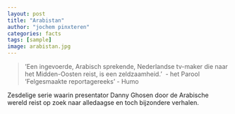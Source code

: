 ```yaml
---
layout: post
title: "Arabistan"
author: "jochem pinxteren"
categories: facts
tags: [sample]
image: arabistan.jpg
---
```


> ’Een ingevoerde, Arabisch sprekende, Nederlandse tv-maker die naar het Midden-Oosten reist, is een zeldzaamheid.’  - het Parool
> ’Felgesmaakte reportagereeks’ - Humo

Zesdelige serie waarin presentator Danny Ghosen door de Arabische wereld reist op zoek naar alledaagse en toch bijzondere verhalen.